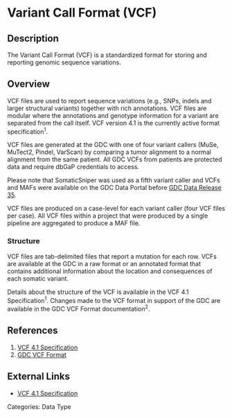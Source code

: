 # Variant Call Format (VCF) #

## Description ##
The Variant Call Format (VCF) is a standardized format for storing and reporting genomic sequence variations.

## Overview ##
VCF files are used to report sequence variations (e.g., SNPs, indels and larger structural variants) together with rich annotations. VCF files are modular where the annotations and genotype information for a variant are separated from the call itself. VCF version 4.1 is the currently active format specification<sup>1</sup>.

VCF files are generated at the GDC with one of four variant callers (MuSe, MuTect2, Pindel, VarScan) by comparing a tumor alignment to a normal alignment from the same patient. All GDC VCFs from patients are protected data and require dbGaP credentials to access.

Please note that SomaticSniper was used as a fifth variant caller and VCFs and MAFs were available on the GDC Data Portal before [GDC Data Release 35](https://docs.gdc.cancer.gov/Data/Release_Notes/Data_Release_Notes/#data-release-350).


VCF files are produced on a case-level for each variant caller (four VCF files per case). All VCF files within a project that were produced by a single pipeline are aggregated to produce a MAF file.  

### Structure ###

VCF files are tab-delimited files that report a mutation for each row. VCFs are available at the GDC in a raw format or an annotated format that contains additional information about the location and consequences of each somatic variant.

Details about the structure of the VCF is available in the VCF 4.1 Specification<sup>1</sup>. Changes made to the VCF format in support of the GDC are available in the GDC VCF Format documentation<sup>2</sup>.

## References ##
1. [VCF 4.1 Specification](https://samtools.github.io/hts-specs/VCFv4.1.pdf)
2. [GDC VCF Format](https://docs.gdc.cancer.gov/Data/File_Formats/VCF_Format/)

## External Links ##
* [VCF 4.1 Specification](https://samtools.github.io/hts-specs/VCFv4.1.pdf)

Categories: Data Type
